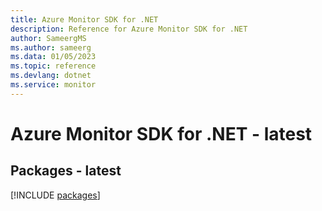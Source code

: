 ```yaml
---
title: Azure Monitor SDK for .NET
description: Reference for Azure Monitor SDK for .NET
author: SameergMS
ms.author: sameerg
ms.data: 01/05/2023
ms.topic: reference
ms.devlang: dotnet
ms.service: monitor
---
```

# Azure Monitor SDK for .NET - latest
## Packages - latest
[!INCLUDE [packages](monitor-index.md)]